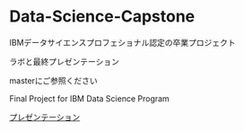 # Data-Science-Capstone
IBMデータサイエンスプロフェショナル認定の卒業プロジェクト

ラボと最終プレゼンテーション

masterにご参照ください

Final Project for IBM Data Science Program

<a href="https://github.com/shinobinomono/Data-Science-Capstone/blob/master/David%20Sumino%E3%83%87%E3%83%BC%E3%82%BF%E3%82%B5%E3%82%A4%E3%82%A8%E3%83%B3%E3%82%B9%E3%83%97%E3%83%AD%E3%82%B8%E3%82%A7%E3%82%AF%E3%83%88.pdf">プレゼンテーション</a>
